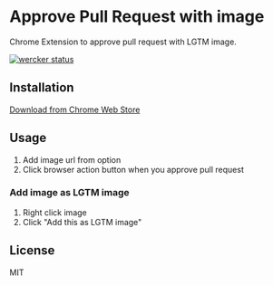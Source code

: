 # Approve Pull Request with image
Chrome Extension to approve pull request with LGTM image.

[![wercker status](https://app.wercker.com/status/a40b302b4606557e076d49d17d00be47/s/master "wercker status")](https://app.wercker.com/project/byKey/a40b302b4606557e076d49d17d00be47)

## Installation
[Download from Chrome Web Store](https://chrome.google.com/webstore/detail/bmkigbjalmniajmclpbniddicijnapgh)

## Usage
1. Add image url from option
1. Click browser action button when you approve pull request

### Add image as LGTM image
1. Right click image
1. Click "Add this as LGTM image"

## License
MIT
